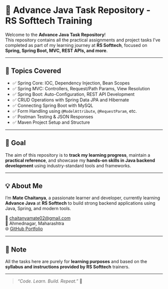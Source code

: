 # 🚀 Advance Java Task Repository - RS Softtech Training

Welcome to the **Advance Java Task Repository**!  
This repository contains all the practical assignments and project tasks I’ve completed as part of my learning journey at **RS Softtech**, focused on **Spring, Spring Boot, MVC, REST APIs, and more**.

---

## 🧠 Topics Covered

- ✅ Spring Core: IOC, Dependency Injection, Bean Scopes  
- ✅ Spring MVC: Controllers, Request/Path Params, View Resolution  
- ✅ Spring Boot: Auto-Configuration, REST API Development  
- ✅ CRUD Operations with Spring Data JPA and Hibernate  
- ✅ Connecting Spring Boot with MySQL  
- ✅ Form Handling using `@ModelAttribute`, `@RequestParam`, etc.  
- ✅ Postman Testing & JSON Responses  
- ✅ Maven Project Setup and Structure  

---

## 🎯 Goal

The aim of this repository is to **track my learning progress**, maintain a **practical reference**, and showcase my **hands-on skills in Java backend development** using industry-standard tools and frameworks.

---

## 💡 About Me

I’m **Mate Chaitanya**, a passionate learner and developer, currently learning **Advance Java** at **RS Softtech** to build strong backend applications using Java, Spring, and modern tools.

📧 [chaitanyamate02@gmail.com](mailto:chaitanyamate02@gmail.com)  
📍 Ahmednagar, Maharashtra  
🌐 [GitHub Portfolio](https://github.com/MateChaitanya)

---

## 📌 Note

All the tasks here are purely for **learning purposes** and based on the **syllabus and instructions provided by RS Softtech** trainers.

---

> _“Code. Learn. Build. Repeat.”_ 🔁
